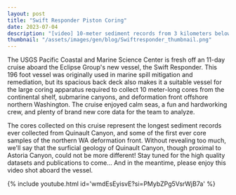 ```yaml
---
layout: post
title: "Swift Responder Piston Coring"
date: 2023-07-04
description: "[video] 10-meter sediment records from 3 kilometers below the sea surface"
thumbnail: "/assets/images/gen/blog/Swiftresponder_thumbnail.png"
---
```


The USGS Pacific Coastal and Marine Science Center is fresh off an 11-day cruise aboard the Eclipse Group's new vessel, the Swift Responder. This 196 foot vessel was originally used in marine spill mitigation and remediation, but its spacious back deck also makes it a suitable vessel for the large  coring apparatus required to collect 10 meter-long cores from the continental shelf, submarine canyons, and deformation front offshore northern Washington. The cruise enjoyed calm seas, a fun and hardworking crew, and plenty of brand new core data for the team to analyze. 

The cores collected on this cruise represent the longest sediment records ever collected from Quinault Canyon, and some of the first ever core samples of the northern WA deformation front. Without revealing too much, we'll say that the surficial geology of Quinault Canyon, though proximal to Astoria Canyon, could not be more different! Stay tuned for the high quality datasets and publications to come... And in the meantime, please enjoy this video shot aboard the vessel.


{% include youtube.html id='wmdEsEyisvE?si=PMybZPg5VsrWjB7a' %}